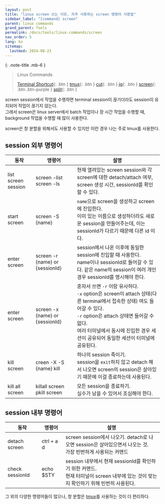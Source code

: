 ```yaml
---
layout: post
title: "linux screen 쓰는 이유, 자주 사용하는 screen 명령어 사용법"
sidebar_label: "[command] screen"
parent: linux commands
grand_parent: Tools
permalink: /docs/tools/linux-commands/screen
nav_order: 5
lang: ko
sitemap:
  lastmod: 2024-08-23
---
```


{: .note-title .mb-6 }
> Linux Commands
>
> [Terminal Shortcut](/docs/dev-tools/linux-commands/terminal){: .btn }
> [tmux](/docs/dev-tools/linux-commands/tmux){: .btn }
> [cut](/docs/dev-tools/linux-commands/cut){: .btn }
> [jq](/docs/dev-tools/linux-commands/jq){: .btn }
> [screen](/docs/tools/linux-commands/screen){: .btn .btn-purple }
> [split](/docs/dev-tools/linux-commands/split){: .btn }


screen session에서 작업을 수행하면 terminal session이 끊기더라도 session이 유지되어 작업이 끊기지 않는다.   
그래서 screen은 linux server에서 batch 작업이나 장 시간 작업을 수행할 때, background 작업을 수행할 때 많이 사용한다.

screen은 창 분할을 위해서도 사용할 수 있지만 이런 경우 나는 주로 tmux를 사용한다.


## session 외부 명령어

| 동작                     | 명령어                             | 설명                                                                                                                                                                                |
 |---------------------|---------------------------------|-----------------------------------------------------------------------------------------------------------------------------------------------------------------------------------|
| list screen session | screen -list<br>screen -ls      | 현재 열려있는 screen session와 각 screen에 대한 detach/attach 여부, screen 생성 시간, sessionId를 확인할 수 있다.                                                                                         |
| start screen        | screen -S {name}                | `name`으로 screen을 생성하고 screen에 진입한다.<br>이미 있는 이름으로 생성하더라도 새로운 session을 만들어주는데, 이는 sessionId가 다르기 때문에 다른 id 이다.                                                                     |
| enter screen        | screen -r {name} or {sessionId} | session에서 나온 이후에 동일한 session에 진입할 때 사용한다.<br>name이나 sessionId로 들어갈 수 있다. 같은 name의 session이 여러 개인 경우 sessionId를 명시해야 한다.                                                           |
| enter screen        | screen -x {name} or {sessionId} | 혼자서 쓰면 `-r` 이랑 유사하다.<br>`-x` option은 screen이 attach 상태(다른 terminal에서 접속한 상태) 여도 들어갈 수 있다.<br>`-r` option은 attach 상태면 들어갈 수 없다.<br>여러 터미널에서 동시에 진입한 경우 세션이 공유되어 동일한 세션이 터미널에 공유된다. |
| kill screen         | creen -X -S {name} kill         | 하나의 session 죽이기.<br>session을 `exit`하지 않고 detach 해서 나오면 screen의 session은 살아있기 때문에 이걸 종료하는데 사용된다.                                                                                   |
| kill all screen     | killall screen<br>pkill screen  | 모든 session을 종료하기.<br>실수가 남을 수 있어서 조심해야 한다.                                                                                                                                        |


## session 내부 명령어

| 동작                 | 명령어        | 설명                                                                                        |
 |-----------------|------------|-------------------------------------------------------------------------------------------|
| detach screen   | ctrl + a d | screen session에서 나오기. detach로 나오면 session은 살아있으면서 나오는 것.<br>가장 빈번하게 사용되는 커맨드              |
| check sessionId | echo $STY  | session 내부에서 현재 sessionId를 확인하기 위한 커맨드.<br>현재 터미널이 screen 내부에 있는 것이 맞는지 확인하기 위해 빈번히 사용된다. |


그 외의 다양한 명령어들이 많으나, 창 분할은 [tmux](/docs/dev-tools/linux-commands/tmux)를 사용하는 것이 더 편리하다.
